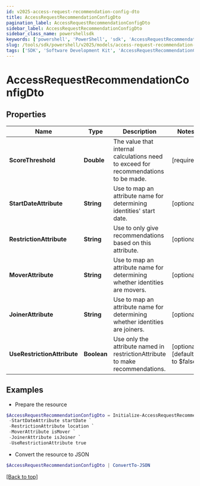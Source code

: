 ```yaml
---
id: v2025-access-request-recommendation-config-dto
title: AccessRequestRecommendationConfigDto
pagination_label: AccessRequestRecommendationConfigDto
sidebar_label: AccessRequestRecommendationConfigDto
sidebar_class_name: powershellsdk
keywords: ['powershell', 'PowerShell', 'sdk', 'AccessRequestRecommendationConfigDto', 'V2025AccessRequestRecommendationConfigDto'] 
slug: /tools/sdk/powershell/v2025/models/access-request-recommendation-config-dto
tags: ['SDK', 'Software Development Kit', 'AccessRequestRecommendationConfigDto', 'V2025AccessRequestRecommendationConfigDto']
---
```



# AccessRequestRecommendationConfigDto

## Properties

Name | Type | Description | Notes
------------ | ------------- | ------------- | -------------
**ScoreThreshold** | **Double** | The value that internal calculations need to exceed for recommendations to be made. | [required]
**StartDateAttribute** | **String** | Use to map an attribute name for determining identities' start date. | [optional] 
**RestrictionAttribute** | **String** | Use to only give recommendations based on this attribute. | [optional] 
**MoverAttribute** | **String** | Use to map an attribute name for determining whether identities are movers. | [optional] 
**JoinerAttribute** | **String** | Use to map an attribute name for determining whether identities are joiners. | [optional] 
**UseRestrictionAttribute** | **Boolean** | Use only the attribute named in restrictionAttribute to make recommendations. | [optional] [default to $false]

## Examples

- Prepare the resource
```powershell
$AccessRequestRecommendationConfigDto = Initialize-AccessRequestRecommendationConfigDto  -ScoreThreshold 0.5 `
 -StartDateAttribute startDate `
 -RestrictionAttribute location `
 -MoverAttribute isMover `
 -JoinerAttribute isJoiner `
 -UseRestrictionAttribute true
```

- Convert the resource to JSON
```powershell
$AccessRequestRecommendationConfigDto | ConvertTo-JSON
```


[[Back to top]](#) 

